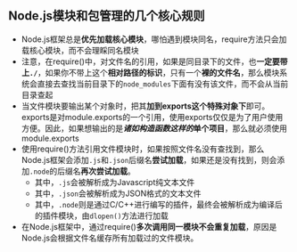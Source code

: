 ## Node.js模块和包管理的几个核心规则

* Node.js框架总是**优先加载核心模块**，哪怕遇到模块同名，require方法只会加载核心模块，而不会理睬同名模块
* 注意，在require()中，对文件名的引用，如果是同目录下的文件，也**一定要带上`./`**，如果你不带上这个**相对路径的标识**，只有一个**裸的文件名**，那么模块系统会直接去查找当前目录下的`node_modules`下面有没有该文件，而不会从当前目录查起
* 当文件模块要输出某个对象时，把其**加到exports这个特殊对象下**即可。exports是对module.exports的一个引用，使用exports仅仅是为了用户使用方便。因此，如果想输出的是***诸如构造函数这样的*单个项目**，那么就必须使用module.exports
* 使用require()方法引用文件模块时，如果按照文件名没有查找到，那么Node.js框架会添加`.js`和`.json`后缀名**尝试加载**，如果还是没有找到，则会添加`.node`的后缀名**再次尝试加载**。
  * 其中，`.js`会被解析成为Javascript纯文本文件
  * 其中，`.json`会被解析成为JSON格式的文本文件
  * 其中，`.node`则是通过C/C++进行编写的插件，最终会被解析成为编译后的插件模块，由`dlopen()`方法进行加载
* 在Node.js框架中，通过require()**多次调用同一模块不会重复加载**，原因是Node.js会根据文件名缓存所有加载过的文件模块。
